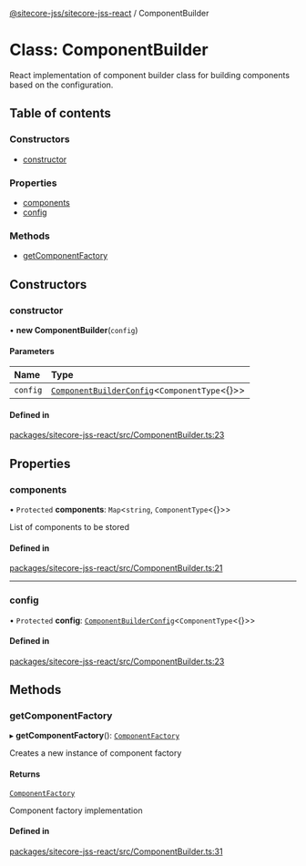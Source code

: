 [@sitecore-jss/sitecore-jss-react](../README.md) / ComponentBuilder

# Class: ComponentBuilder

React implementation of component builder class for building components based on the configuration.

## Table of contents

### Constructors

- [constructor](ComponentBuilder.md#constructor)

### Properties

- [components](ComponentBuilder.md#components)
- [config](ComponentBuilder.md#config)

### Methods

- [getComponentFactory](ComponentBuilder.md#getcomponentfactory)

## Constructors

### constructor

• **new ComponentBuilder**(`config`)

#### Parameters

| Name | Type |
| :------ | :------ |
| `config` | [`ComponentBuilderConfig`](../README.md#componentbuilderconfig)\<`ComponentType`\<{}\>\> |

#### Defined in

[packages/sitecore-jss-react/src/ComponentBuilder.ts:23](https://github.com/Sitecore/jss/blob/e6585dba1/packages/sitecore-jss-react/src/ComponentBuilder.ts#L23)

## Properties

### components

• `Protected` **components**: `Map`\<`string`, `ComponentType`\<{}\>\>

List of components to be stored

#### Defined in

[packages/sitecore-jss-react/src/ComponentBuilder.ts:21](https://github.com/Sitecore/jss/blob/e6585dba1/packages/sitecore-jss-react/src/ComponentBuilder.ts#L21)

___

### config

• `Protected` **config**: [`ComponentBuilderConfig`](../README.md#componentbuilderconfig)\<`ComponentType`\<{}\>\>

#### Defined in

[packages/sitecore-jss-react/src/ComponentBuilder.ts:23](https://github.com/Sitecore/jss/blob/e6585dba1/packages/sitecore-jss-react/src/ComponentBuilder.ts#L23)

## Methods

### getComponentFactory

▸ **getComponentFactory**(): [`ComponentFactory`](../README.md#componentfactory)

Creates a new instance of component factory

#### Returns

[`ComponentFactory`](../README.md#componentfactory)

Component factory implementation

#### Defined in

[packages/sitecore-jss-react/src/ComponentBuilder.ts:31](https://github.com/Sitecore/jss/blob/e6585dba1/packages/sitecore-jss-react/src/ComponentBuilder.ts#L31)
